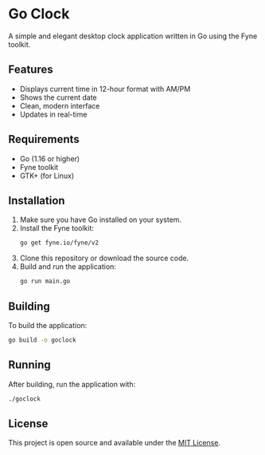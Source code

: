 # Go Clock

A simple and elegant desktop clock application written in Go using the Fyne toolkit.

## Features

- Displays current time in 12-hour format with AM/PM
- Shows the current date
- Clean, modern interface
- Updates in real-time

## Requirements

- Go (1.16 or higher)
- Fyne toolkit
- GTK+ (for Linux)

## Installation

1. Make sure you have Go installed on your system.
2. Install the Fyne toolkit:
   ```bash
   go get fyne.io/fyne/v2
   ```
3. Clone this repository or download the source code.
4. Build and run the application:
   ```bash
   go run main.go
   ```

## Building

To build the application:

```bash
go build -o goclock
```

## Running

After building, run the application with:

```bash
./goclock
```

## License

This project is open source and available under the [MIT License](LICENSE).
